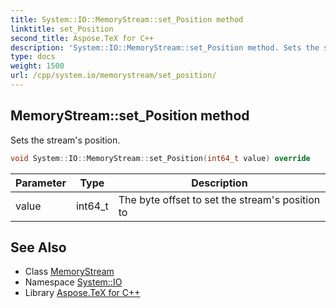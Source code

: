 ```yaml
---
title: System::IO::MemoryStream::set_Position method
linktitle: set_Position
second_title: Aspose.TeX for C++
description: 'System::IO::MemoryStream::set_Position method. Sets the stream''s position in C++.'
type: docs
weight: 1500
url: /cpp/system.io/memorystream/set_position/
---
```

## MemoryStream::set_Position method


Sets the stream's position.

```cpp
void System::IO::MemoryStream::set_Position(int64_t value) override
```


| Parameter | Type | Description |
| --- | --- | --- |
| value | int64_t | The byte offset to set the stream's position to |

## See Also

* Class [MemoryStream](../)
* Namespace [System::IO](../../)
* Library [Aspose.TeX for C++](../../../)
